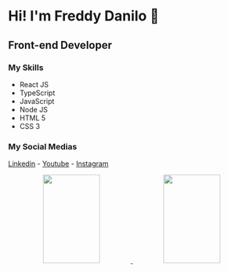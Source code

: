 # Hi! I'm Freddy Danilo 👋
## Front-end Developer
### My Skills

<ul>
  <li>React JS</li>
  <li>TypeScript</li>
  <li>JavaScript</li>
  <li>Node JS</li>
  <li>HTML 5</li>
  <li>CSS 3</li>
</ul>

### My Social Medias
<a href="https://www.linkedin.com/in/freddy-danilo-840b12213/">Linkedin</a> - <a href="https://youtube.com/freddydanilo/">Youtube</a>  - <a href="https://www.instagram.com/freddy_danilo/">Instagram</a> 

<div align="center" display="inline-block">
  <a href="https://github.com/freddydanilo">
  <img height="180em" width="48%" src="https://github-readme-stats.vercel.app/api?username=freddydanilo&show_icons=true&theme=dracula&include_all_commits=true&count_private=true"/>    
  <img height="180em"  width="48%"  src="https://github-readme-stats.vercel.app/api/top-langs/?username=freddydanilo&layout=compact&langs_count=7&theme=dracula"/>
</div>
